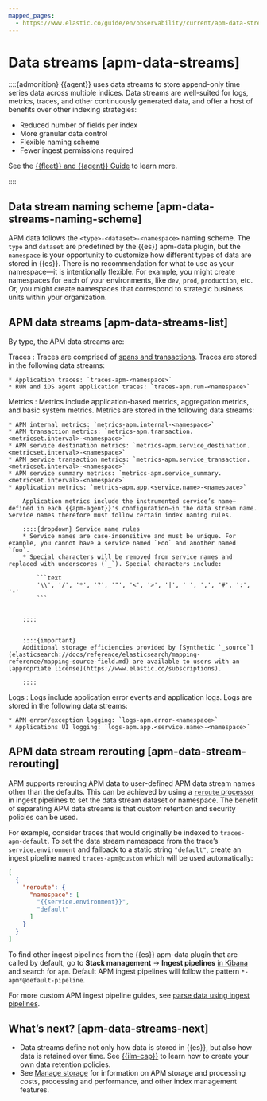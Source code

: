 ```yaml
---
mapped_pages:
  - https://www.elastic.co/guide/en/observability/current/apm-data-streams.html
---
```


# Data streams [apm-data-streams]

::::{admonition}
{{agent}} uses data streams to store append-only time series data across multiple indices. Data streams are well-suited for logs, metrics, traces, and other continuously generated data, and offer a host of benefits over other indexing strategies:

* Reduced number of fields per index
* More granular data control
* Flexible naming scheme
* Fewer ingest permissions required

See the [{{fleet}} and {{agent}} Guide](docs-content://docs/reference/ingestion-tools/fleet/data-streams.md) to learn more.

::::



## Data stream naming scheme [apm-data-streams-naming-scheme]

APM data follows the `<type>-<dataset>-<namespace>` naming scheme. The `type` and `dataset` are predefined by the {{es}} apm-data plugin, but the `namespace` is your opportunity to customize how different types of data are stored in {{es}}. There is no recommendation for what to use as your namespace—​it is intentionally flexible. For example, you might create namespaces for each of your environments, like `dev`, `prod`, `production`, etc. Or, you might create namespaces that correspond to strategic business units within your organization.


## APM data streams [apm-data-streams-list]

By type, the APM data streams are:

Traces
:   Traces are comprised of [spans and transactions](learn-about-application-data-types.md). Traces are stored in the following data streams:

    * Application traces: `traces-apm-<namespace>`
    * RUM and iOS agent application traces: `traces-apm.rum-<namespace>`


Metrics
:   Metrics include application-based metrics, aggregation metrics, and basic system metrics. Metrics are stored in the following data streams:

    * APM internal metrics: `metrics-apm.internal-<namespace>`
    * APM transaction metrics: `metrics-apm.transaction.<metricset.interval>-<namespace>`
    * APM service destination metrics: `metrics-apm.service_destination.<metricset.interval>-<namespace>`
    * APM service transaction metrics: `metrics-apm.service_transaction.<metricset.interval>-<namespace>`
    * APM service summary metrics: `metrics-apm.service_summary.<metricset.interval>-<namespace>`
    * Application metrics: `metrics-apm.app.<service.name>-<namespace>`

        Application metrics include the instrumented service’s name—​defined in each {{apm-agent}}'s configuration—​in the data stream name. Service names therefore must follow certain index naming rules.

        ::::{dropdown} Service name rules
        * Service names are case-insensitive and must be unique. For example, you cannot have a service named `Foo` and another named `foo`.
        * Special characters will be removed from service names and replaced with underscores (`_`). Special characters include:

            ```text
            '\\', '/', '*', '?', '"', '<', '>', '|', ' ', ',', '#', ':', '-'
            ```


        ::::


        ::::{important}
        Additional storage efficiencies provided by [Synthetic `_source`](elasticsearch://docs/reference/elasticsearch/mapping-reference/mapping-source-field.md) are available to users with an [appropriate license](https://www.elastic.co/subscriptions).

        ::::


Logs
:   Logs include application error events and application logs. Logs are stored in the following data streams:

    * APM error/exception logging: `logs-apm.error-<namespace>`
    * Applications UI logging: `logs-apm.app.<service.name>-<namespace>`



## APM data stream rerouting [apm-data-stream-rerouting]

APM supports rerouting APM data to user-defined APM data stream names other than the defaults. This can be achieved by using a [`reroute` processor](elasticsearch://docs/reference/ingestion-tools/enrich-processor/reroute-processor.md) in ingest pipelines to set the data stream dataset or namespace. The benefit of separating APM data streams is that custom retention and security policies can be used.

For example, consider traces that would originally be indexed to `traces-apm-default`. To set the data stream namespace from the trace’s `service.environment` and fallback to a static string `"default"`, create an ingest pipeline named `traces-apm@custom` which will be used automatically:

```json
[
  {
    "reroute": {
      "namespace": [
        "{{service.environment}}",
        "default"
      ]
    }
  }
]
```

To find other ingest pipelines from the {{es}} apm-data plugin that are called by default, go to **Stack management** → **Ingest pipelines** [in Kibana](../../../deploy-manage/index.md) and search for `apm`. Default APM ingest pipelines will follow the pattern `*-apm*@default-pipeline`.

For more custom APM ingest pipeline guides, see [parse data using ingest pipelines](parse-data-using-ingest-pipelines.md).


## What’s next? [apm-data-streams-next]

* Data streams define not only how data is stored in {{es}}, but also how data is retained over time. See [{{ilm-cap}}](index-lifecycle-management.md) to learn how to create your own data retention policies.
* See [Manage storage](manage-storage.md) for information on APM storage and processing costs, processing and performance, and other index management features.

